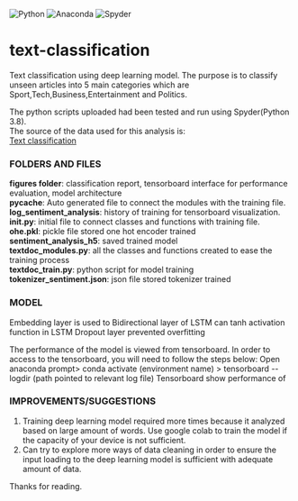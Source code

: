 ![Python](https://img.shields.io/badge/python-3670A0?style=for-the-badge&logo=python&logoColor=ffdd54)
![Anaconda](https://img.shields.io/badge/Anaconda-%2344A833.svg?style=for-the-badge&logo=anaconda&logoColor=white)
![Spyder](https://img.shields.io/badge/Spyder-838485?style=for-the-badge&logo=spyder%20ide&logoColor=maroon)

# text-classification
Text classification using deep learning model. The purpose is to classify unseen articles into 5 main categories which are Sport,Tech,Business,Entertainment and Politics.

The python scripts uploaded had been tested and run using Spyder(Python 3.8).
<br>The source of the data used for this analysis is:
<br>[Text classification](https://raw.githubusercontent.com/susanli2016/PyCon-Canada-2019-NLP-Tutorial/master/bbc-text.csv)

### FOLDERS AND FILES
**figures folder**: classification report, tensorboard interface for performance evaluation, model architecture
<br>**__pycache__**: Auto generated file to connect the modules with the training file.
<br>**log_sentiment_analysis**: history of training for tensorboard visualization.
<br>**__init__.py**: initial file to connect classes and functions with training file.
<br>**ohe.pkl**: pickle file stored one hot encoder trained
<br>**sentiment_analysis_h5**: saved trained model
<br>**textdoc_modules.py**: all the classes and functions created to ease the training process
<br>**textdoc_train.py**: python script for model training
<br>**tokenizer_sentiment.json**: json file stored tokenizer trained

### MODEL




Embedding layer is used to 
Bidirectional layer of LSTM can
tanh activation function in LSTM
Dropout layer prevented overfitting


The performance of the model is viewed from tensorboard. In order to access to the tensorboard, you will need to follow the steps below:
Open anaconda prompt> conda activate (environment name) > tensorboard --logdir (path pointed to relevant log file)
Tensorboard show performance of 

### IMPROVEMENTS/SUGGESTIONS
1. Training deep learning model required more times because it analyzed based on large amount of words. Use google colab to train the model if the capacity of your device is not sufficient.
2. Can try to explore more ways of data cleaning in order to ensure the input loading to the deep learning model is sufficient with adequate amount of data.



Thanks for reading.
